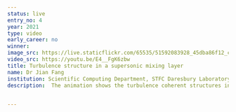 ```yaml
---
status: live
entry_no: 4
year: 2021
type: video
early_career: no 
winner: 
image_src: https://live.staticflickr.com/65535/51592083928_45dba86f12_c_d.jpg
video_src: https://youtu.be/E4__FgK6zbw
title: Turbulence structure in a supersonic mixing layer
name: Dr Jian Fang
institution: Scientific Computing Department, STFC Daresbury Laboratory
description:  The animation shows the turbulence coherent structures in a supersonic mixing layer. The turbulence is created in the shear layer between two high Mach number flows. The speed of the flow is so high that shocklets are generated due to the turbulence compressibility, and we see how the unsteady interaction between shocklets and vortical structure. The turbulence coherent structures are visualised with the iso-surfaces of swirling strength and coloured with streamwise vorticity. The shocklets are represented with the gradient of pressure. The results were obtained using ASTR code and the computing time is awarded by UKTC.

  
---
```

